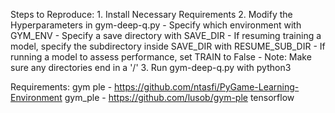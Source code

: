 Steps to Reproduce:
    1. Install Necessary Requirements
    2. Modify the Hyperparameters in gym-deep-q.py
        - Specify which environment with GYM_ENV
        - Specify a save directory with SAVE_DIR
        - If resuming training a model, specify the subdirectory inside SAVE_DIR with RESUME_SUB_DIR
        - If running a model to assess performance, set TRAIN to False
        - Note: Make sure any directories end in a '/'
    3. Run gym-deep-q.py with python3

Requirements:
    gym
    ple - https://github.com/ntasfi/PyGame-Learning-Environment
    gym_ple - https://github.com/lusob/gym-ple
    tensorflow
